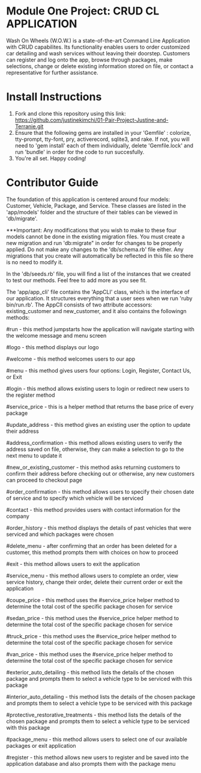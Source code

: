 # Module One Project: CRUD CL APPLICATION 

Wash On Wheels (W.O.W.) is a state-of-the-art Command Line Application with CRUD capabilites. Its functionality enables users to order customized car detailing and wash services without leaving their doorstep. Customers can register and log onto the app, browse through packages, make selections, change or delete existing information stored on file, or contact a representative for further assistance.  

# Install Instructions 

1. Fork and clone this repository using this link: https://github.com/justinekimchi/01-Pair-Project-Justine-and-Terranie.git
2. Ensure that the following gems are installed in your 'Gemfile' : colorize, tty-prompt, tty-font, pry, activerecord, sqlite3, and rake. If not, you will need to 'gem install' each of them individually, delete 'Gemfile.lock' and run 'bundle' in order for the code to run succesfully.
3. You're all set. Happy coding! 


# Contributor Guide 

The foundation of this application is centered around four models: Customer, Vehicle, Package, and Service. These classes are listed in the 'app/models' folder and the structure of their tables can be viewed in 'db/migrate'.

***Important: Any modifications that you wish to make to these four models cannot be done in the existing migration files. You must create a new migration and run 'db:migrate" in order for changes to be properly applied. Do not make any changes to the 'db/schema.rb' file either. Any migrations that you create will automatically be reflected in this file so there is no need to modify it. 

In the 'db/seeds.rb' file, you will find a list of the instances that we created to test our methods. Feel free to add more as you see fit.  

The 'app/app_cli' file contains the 'AppCLI' class, which is the interface of our application. It structures everything that a user sees when we run 'ruby bin/run.rb'. The AppClI consists of two attribute accessors: existing_customer and new_customer, and it also contains the followingn methods:

#run - this method jumpstarts how the application will navigate starting with the welcome message and menu screen 

#logo - this method displays our logo 

#welcome - this method welcomes users to our app

#menu - this method gives users four options: Login, Register, Contact Us, or Exit 

#login - this method allows existing users to login or redirect new users to the register method 

#service_price - this is a helper method that returns the base price of every package 

#update_address - this method gives an existing user the option to update their address

#address_confirmation - this method allows existing users to verify the address saved on file, otherwise, they can make a selection to go to the next menu to update it 

#new_or_existing_customer - this method asks returning customers to confirm their address before checking out or otherwise, any new customers can proceed to checkout page

#order_confirmation - this method allows users to specify their chosen date of service and to specify which vehicle will be serviced 

#contact - this method provides users with contact information for the company 

#order_history - this method displays the details of past vehicles that were serviced and which packages were chosen 

#delete_menu - after confirming that an order has been deleted for a customer, this method prompts them with choices on how to proceed 

#exit - this method allows users to exit the application

#service_menu - this method allows users to complete an order, view service history, change their order, delete their current order or exit the application

#coupe_price - this method uses the #service_price helper method to determine the total cost of the specific package chosen for service 

#sedan_price - this method uses the #service_price helper method to determine the total cost of the specific package chosen for service 

#truck_price - this method uses the #service_price helper method to determine the total cost of the specific package chosen for service 

#van_price - this method uses the #service_price helper method to determine the total cost of the specific package chosen for service 

#exterior_auto_detailing - this method lists the details of the chosen package and prompts them to select a vehicle type to be serviced with this package

#interior_auto_detailing - this method lists the details of the chosen package and prompts them to select a vehicle type to be serviced with this package

#protective_restorative_treatments - this method lists the details of the chosen package and prompts them to select a vehicle type to be serviced with this package

#package_menu - this method allows users to select one of our available packages or exit application

#register - this method allows new users to register and be saved into the application database and also prompts them with the package menu 








